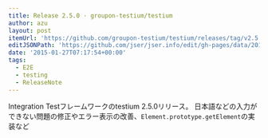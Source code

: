 ```yaml
---
title: Release 2.5.0 · groupon-testium/testium
author: azu
layout: post
itemUrl: 'https://github.com/groupon-testium/testium/releases/tag/v2.5.0'
editJSONPath: 'https://github.com/jser/jser.info/edit/gh-pages/data/2015/01/index.json'
date: '2015-01-27T07:17:54+00:00'
tags:
  - E2E
  - testing
  - ReleaseNote
---
```

Integration Testフレームワークのtestium 2.5.0リリース。
日本語などの入力ができない問題の修正やエラー表示の改善、`Element.prototype.getElement`の実装など
